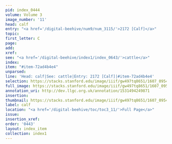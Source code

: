 ```yaml
---
pid: index_0444
volume: Volume 3
image_number: '11'
head: calf
entry: "<a href='/digital-beehive/num9/num_3115/'>2172 [Calf]</a>"
topic:
first_letter: C
page:
add:
xref:
see: "<a href='/digital-beehive/index1/index_0643/'>cattle</a>"
index:
item: "#item-72ad4b4e4"
unparsed:
line: 'Head: calf|See: cattle|Entry: 2172 [Calf]|#item-72ad4b4e4'
selection: https://stacks.stanford.edu/image/iiif/gw497tq8651/1607_0954/1571,449,648,104/full/0/default.jpg
full_image: https://stacks.stanford.edu/image/iiif/gw497tq8651/1607_0954/full/full/0/default.jpg
annotation_uri: http://dev.llgc.org.uk/annotation/1531494249871
insertion:
thumbnail: https://stacks.stanford.edu/image/iiif/gw497tq8651/1607_0954/1571,449,648,104/150,/0/default.jpg
label: calf
location: "<a href='/digital-beehive/toc/toc3_11/'>Full Page</a>"
issue:
insertion_xref:
order: '0443'
layout: index_item
collection: index1
---
```

